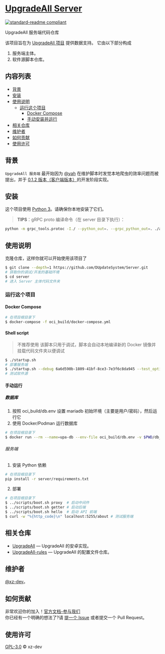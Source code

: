# [UpgradeAll Server](https://github.com/DUpdateSystem/Server)

[![standard-readme compliant](https://img.shields.io/badge/readme%20style-standard-brightgreen.svg?style=flat-square)](https://github.com/RichardLitt/standard-readme)

UpgradeAll 服务端代码仓库

该项目旨在为 [UpgradeAll 项目](https://github.com/DUpdateSystem/UpgradeAll) 提供数据支持。
它由以下部分构成
1. 服务端主体。
2. 软件源脚本仓库。

## 内容列表

- [背景](#背景)
- [安装](#安装)
- [使用说明](#使用说明)
   - [运行这个项目](#运行这个项目)
      - [Docker Compose](#docker-compose)
      - [手动安装并运行](#shell-script)
- [相关仓库](#相关仓库)
- [维护者](#维护者)
- [如何贡献](#如何贡献)
- [使用许可](#使用许可)

## 背景

`UpgradeAll 服务端` 最开始因为 [@yah](https://github.com/wangxiaoerYah) 在维护脚本时发觉本地爬虫的效率问题而被提出，并于 [0.1.2 版本（客户端版本）](https://github.com/DUpdateSystem/UpgradeAll/releases/tag/0.1.2-rc.2)的开发阶段实现。


## 安装

这个项目使用 [Python 3](https://www.python.org/)。请确保你本地安装了它们。
> **TIPS**：gRPC proto 编译命令（在 server 目录下执行）：
``` bash
python -m grpc_tools.protoc -I./ --python_out=. --grpc_python_out=. ./app/grpc_template/route.proto
```


## 使用说明

克隆仓库，这样你就可以开始使用该项目了

```sh
$ git clone --depth=1 https://github.com/DUpdateSystem/Server.git
# 获取你的调试/开发的基础环境
$ cd server
# 进入 Server 主体代码文件夹
```

### 运行这个项目

#### Docker Compose
```sh
# 在项目根目录下
$ docker-compose -f oci_build/docker-compose.yml
```

#### Shell script
> 不推荐使用
该脚本只用于调试，脚本会自动本地编译新的 Docker 镜像并挂载代码文件夹以便调试
```sh
$ ./startup.sh
# 部署服务端
$ ./startup.sh --debug 6a6d590b-1809-41bf-8ce3-7e3f6c8da945 --test_options android_app_package com.nextcloud.client
# 测试软件源
```
#### 手动运行
##### 数据库
1. 按照 oci_build/db.env 设置 mariadb 初始环境（主要是用户/密码），然后运行它
2. 使用 Docker/Podman 运行数据库
```sh
# 在项目根目录下
$ docker run --rm --name=upa-db --env-file oci_build/db.env -v $PWD/db_data/:/var/lib/mysql -p 3306:3306 mariadb
```
###### 服务端
1. 安装 Python 依赖
```sh
# 在项目根目录下
pip install -r server/requirements.txt
```
2. 部署
```sh
# 在项目根目录下
$ ../scripts/boot.sh proxy  # 启动中间件
$ ../scripts/boot.sh getter # 启动后端
$ ../scripts/boot.sh hello  # 启动 API 前端
$ curl -w "%{http_code}\n" localhost:5255/about # 测试服务端
```

## 相关仓库

- [UpgradeAll](https://github.com/DUpdateSystem/UpgradeAll) — UpgradeAll 的安卓实现。
- [UpgradeAll-rules](https://github.com/DUpdateSystem/UpgradeAll-rules) — UpgradeAll 的配置文件仓库。

## 维护者

[@xz-dev](https://github.com/xz-dev)。

## 如何贡献

非常欢迎你的加入！[官方文档-参与我们](https://upgradeall.now.sh/joinus/)  
你已经有一个明确的想法了?请 [提一个 Issue](https://github.com/DUpdateSystem/Server/issues/new/choose) 或者提交一个 Pull Request。


## 使用许可

[GPL-3.0](LICENSE) © xz-dev
